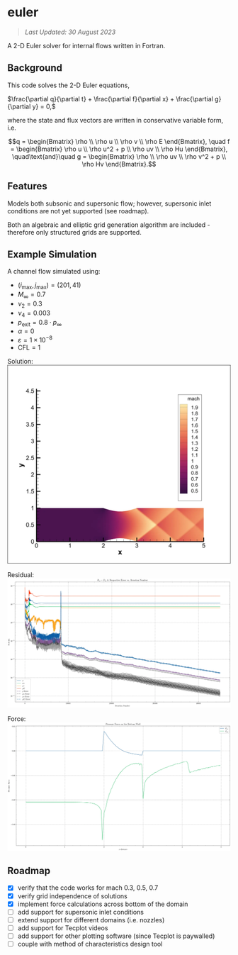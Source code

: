 # euler

> *Last Updated: 30 August 2023*

A 2-D Euler solver for internal flows written in Fortran.

## Background

This code solves the 2-D Euler equations,

$\frac{\partial q}{\partial t} + \frac{\partial f}{\partial x} + \frac{\partial g}{\partial y} = 0,$

where the state and flux vectors are written in conservative variable form, i.e.

```math
q = \begin{Bmatrix} \rho \\ \rho u \\ \rho v \\ \rho E \end{Bmatrix}, \quad f = \begin{Bmatrix} \rho u \\ \rho u^2 + p \\ \rho uv \\ \rho Hu \end{Bmatrix}, \quad\text{and}\quad g = \begin{Bmatrix} \rho \\ \rho uv \\ \rho v^2 + p \\ \rho Hv \end{Bmatrix}.
```

## Features

Models both subsonic and supersonic flow; however, supersonic inlet conditions are not yet supported (see roadmap).

Both an algebraic and elliptic grid generation algorithm are included - therefore only structured grids are supported.

## Example Simulation

A channel flow simulated using:

- $(i_\text{max}, j_\text{max}) = (201, 41)$
- $M_\infty = 0.7$
- $\nu_2 = 0.3$
- $\nu_4 = 0.003$
- $p_\text{exit} = 0.8\cdot{}p_\infty$
- $\alpha = 0$
- $\varepsilon = 1\times10^{-8}$
- $\text{CFL} = 1$

Solution:
![example solution](img/sol.webp)

Residual:
![example residual](img/res.webp)

Force:
![example force](img/frc.webp)

## Roadmap

- [x] verify that the code works for mach 0.3, 0.5, 0.7
- [x] verify grid independence of solutions
- [x] implement force calculations across bottom of the domain
- [ ] add support for supersonic inlet conditions
- [ ] extend support for different domains (i.e. nozzles)
- [ ] add support for Tecplot videos
- [ ] add support for other plotting software (since Tecplot is paywalled)
- [ ] couple with method of characteristics design tool
